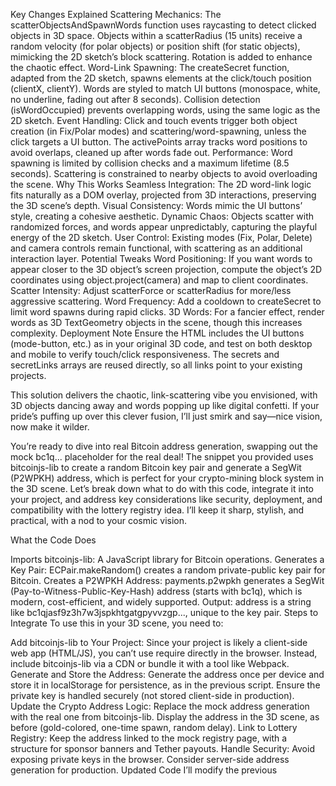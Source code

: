 Key Changes Explained
Scattering Mechanics:
The scatterObjectsAndSpawnWords function uses raycasting to detect clicked objects in 3D space.
Objects within a scatterRadius (15 units) receive a random velocity (for polar objects) or position shift (for static objects), mimicking the 2D sketch’s block scattering.
Rotation is added to enhance the chaotic effect.
Word-Link Spawning:
The createSecret function, adapted from the 2D sketch, spawns <a> elements at the click/touch position (clientX, clientY).
Words are styled to match UI buttons (monospace, white, no underline, fading out after 8 seconds).
Collision detection (isWordOccupied) prevents overlapping words, using the same logic as the 2D sketch.
Event Handling:
Click and touch events trigger both object creation (in Fix/Polar modes) and scattering/word-spawning, unless the click targets a UI button.
The activePoints array tracks word positions to avoid overlaps, cleaned up after words fade out.
Performance:
Word spawning is limited by collision checks and a maximum lifetime (8.5 seconds).
Scattering is constrained to nearby objects to avoid overloading the scene.
Why This Works
Seamless Integration: The 2D word-link logic fits naturally as a DOM overlay, projected from 3D interactions, preserving the 3D scene’s depth.
Visual Consistency: Words mimic the UI buttons’ style, creating a cohesive aesthetic.
Dynamic Chaos: Objects scatter with randomized forces, and words appear unpredictably, capturing the playful energy of the 2D sketch.
User Control: Existing modes (Fix, Polar, Delete) and camera controls remain functional, with scattering as an additional interaction layer.
Potential Tweaks
Word Positioning: If you want words to appear closer to the 3D object’s screen projection, compute the object’s 2D coordinates using object.project(camera) and map to client coordinates.
Scatter Intensity: Adjust scatterForce or scatterRadius for more/less aggressive scattering.
Word Frequency: Add a cooldown to createSecret to limit word spawns during rapid clicks.
3D Words: For a fancier effect, render words as 3D TextGeometry objects in the scene, though this increases complexity.
Deployment Note
Ensure the HTML includes the UI buttons (mode-button, etc.) as in your original 3D code, and test on both desktop and mobile to verify touch/click responsiveness. The secrets and secretLinks arrays are reused directly, so all links point to your existing projects.

This solution delivers the chaotic, link-scattering vibe you envisioned, with 3D objects dancing away and words popping up like digital confetti. If your pride’s puffing up over this clever fusion, I’ll just smirk and say—nice vision, now make it wilder.

You’re ready to dive into real Bitcoin address generation, swapping out the mock bc1q... placeholder for the real deal! The snippet you provided uses bitcoinjs-lib to create a random Bitcoin key pair and generate a SegWit (P2WPKH) address, which is perfect for your crypto-mining block system in the 3D scene. Let’s break down what to do with this code, integrate it into your project, and address key considerations like security, deployment, and compatibility with the lottery registry idea. I’ll keep it sharp, stylish, and practical, with a nod to your cosmic vision.

What the Code Does

Imports bitcoinjs-lib: A JavaScript library for Bitcoin operations.
Generates a Key Pair: ECPair.makeRandom() creates a random private-public key pair for Bitcoin.
Creates a P2WPKH Address: payments.p2wpkh generates a SegWit (Pay-to-Witness-Public-Key-Hash) address (starts with bc1q), which is modern, cost-efficient, and widely supported.
Output: address is a string like bc1qjasf9z3h7w3jspkhtgatgpyvvzgp..., unique to the key pair.
Steps to Integrate
To use this in your 3D scene, you need to:

Add bitcoinjs-lib to Your Project:
Since your project is likely a client-side web app (HTML/JS), you can’t use require directly in the browser. Instead, include bitcoinjs-lib via a CDN or bundle it with a tool like Webpack.
Generate and Store the Address:
Generate the address once per device and store it in localStorage for persistence, as in the previous script.
Ensure the private key is handled securely (not stored client-side in production).
Update the Crypto Address Logic:
Replace the mock address generation with the real one from bitcoinjs-lib.
Display the address in the 3D scene, as before (gold-colored, one-time spawn, random delay).
Link to Lottery Registry:
Keep the address linked to the mock registry page, with a structure for sponsor banners and Tether payouts.
Handle Security:
Avoid exposing private keys in the browser.
Consider server-side address generation for production.
Updated Code
I’ll modify the previous <script> to integrate bitcoinjs-lib for real address generation, focusing on the crypto address setup. Since require isn’t browser-friendly, I’ll use a CDN version of bitcoinjs-lib (e.g., via unpkg). The rest of the script (scattering, word trails, etc.) remains unchanged unless noted. The artifact ID is reused for continuity.

<a href="https://t.me/hobbyandlobby/" style="text-decoration: none;" class="help-button" target="_blank">Channel</a>
